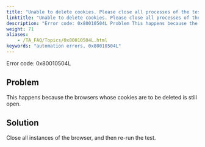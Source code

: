 ```yaml
--- 
title: "Unable to delete cookies. Please close all processes of the test browser and try again."
linktitle: "Unable to delete cookies. Please close all processes of the test browser and try again."
description: "Error code: 0x80010504L Problem This happens because the browsers whose cookies are to be deleted is still open. Solution Close all instances of the browser, and then re-run the test."
weight: 71
aliases: 
    - /TA_FAQ/Topics/0x80010504L.html
keywords: "automation errors, 0x80010504L"
---
```


Error code: 0x80010504L

## Problem

This happens because the browsers whose cookies are to be deleted is still open.

## Solution

Close all instances of the browser, and then re-run the test.




